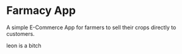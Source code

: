 # Farmacy App

A simple E-Commerce App for farmers to sell their crops directly to customers.

leon is a bitch
